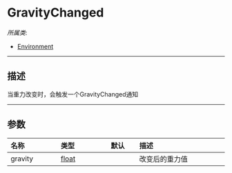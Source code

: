 # GravityChanged

*所属类*:
* [Environment](/Api/Classes/Build/Environment.md)
------------------------------------------------------------------------------------------
## 描述

当重力改变时，会触发一个GravityChanged通知

------------------------------------------------------------------------------------------
## 参数

|<div style="width:100px">名称</div>|<div style="width:100px">类型</div>|<div style="width:50px">默认</div>|<div style="width:350px">描述</div>|
|:---|:---|:---|:---|
|gravity|[float](/Api/DataType/Number.md)||改变后的重力值|
